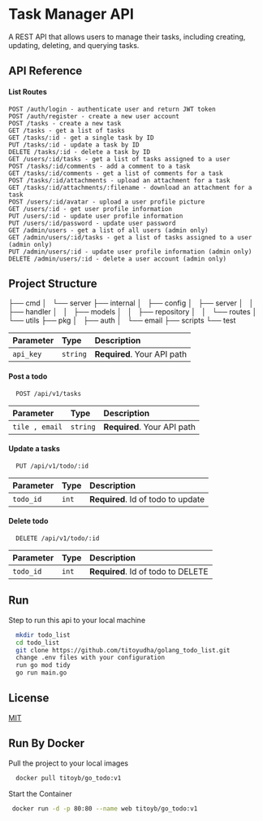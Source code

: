 
# Task Manager API

A REST API that allows users to manage their tasks, including creating, updating, deleting, and querying tasks.



## API Reference

#### List Routes

```http
POST /auth/login - authenticate user and return JWT token
POST /auth/register - create a new user account
POST /tasks - create a new task
GET /tasks - get a list of tasks
GET /tasks/:id - get a single task by ID
PUT /tasks/:id - update a task by ID
DELETE /tasks/:id - delete a task by ID
GET /users/:id/tasks - get a list of tasks assigned to a user
POST /tasks/:id/comments - add a comment to a task
GET /tasks/:id/comments - get a list of comments for a task
POST /tasks/:id/attachments - upload an attachment for a task
GET /tasks/:id/attachments/:filename - download an attachment for a task
POST /users/:id/avatar - upload a user profile picture
GET /users/:id - get user profile information
PUT /users/:id - update user profile information
PUT /users/:id/password - update user password
GET /admin/users - get a list of all users (admin only)
GET /admin/users/:id/tasks - get a list of tasks assigned to a user (admin only)
PUT /admin/users/:id - update user profile information (admin only)
DELETE /admin/users/:id - delete a user account (admin only)

```

## Project Structure

├── cmd
│   └── server
├── internal
│   ├── config
│   ├── server
│   │   ├── handler
│   │   ├── models
│   │   ├── repository
│   │   └── routes
│   └── utils
├── pkg
│   ├── auth
│   └── email
├── scripts
└── test

| Parameter | Type     | Description                |
| :-------- | :------- | :------------------------- |
| `api_key` | `string` | **Required**. Your API path |

#### Post a todo

```http
  POST /api/v1/tasks
```

| Parameter | Type     | Description                       |
| :-------- | :------- | :-------------------------------- |
| `tile , email`      | `string` | **Required**. Your API path |


#### Update a tasks

```http
  PUT /api/v1/todo/:id
```

| Parameter | Type     | Description                |
| :-------- | :------- | :------------------------- |
| `todo_id` | `int` | **Required**. Id of todo to update |

#### Delete todo

```http
  DELETE /api/v1/todo/:id
```

| Parameter | Type     | Description                |
| :-------- | :------- | :------------------------- |
| `todo_id` | `int` | **Required**. Id of todo to DELETE |





## Run

Step to run this api to your local machine

```bash
  mkdir todo_list
  cd todo_list
  git clone https://github.com/titoyudha/golang_todo_list.git
  change .env files with your configuration
  run go mod tidy
  go run main.go
```
    
## License

[MIT](https://choosealicense.com/licenses/mit/)


## Run By Docker

Pull the project to your local images

```bash
  docker pull titoyb/go_todo:v1      
```



Start the Container

```bash
 docker run -d -p 80:80 --name web titoyb/go_todo:v1

```
